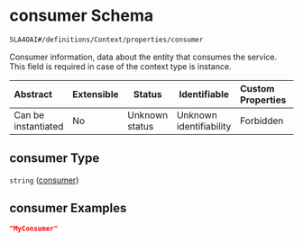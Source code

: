 # consumer Schema

```txt
SLA4OAI#/definitions/Context/properties/consumer
```

Consumer information, data about the entity that consumes the service. This field is required in case of the context type is instance.


| Abstract            | Extensible | Status         | Identifiable            | Custom Properties | Additional Properties | Access Restrictions | Defined In                                                                       |
| :------------------ | ---------- | -------------- | ----------------------- | :---------------- | --------------------- | ------------------- | -------------------------------------------------------------------------------- |
| Can be instantiated | No         | Unknown status | Unknown identifiability | Forbidden         | Allowed               | none                | [SLA4OAI.schema.json\*](../SLA4OAI.schema.json "open original schema") |

## consumer Type

`string` ([consumer](sla4oai-definitions-context-properties-consumer.md))

## consumer Examples

```json
"MyConsumer"
```

